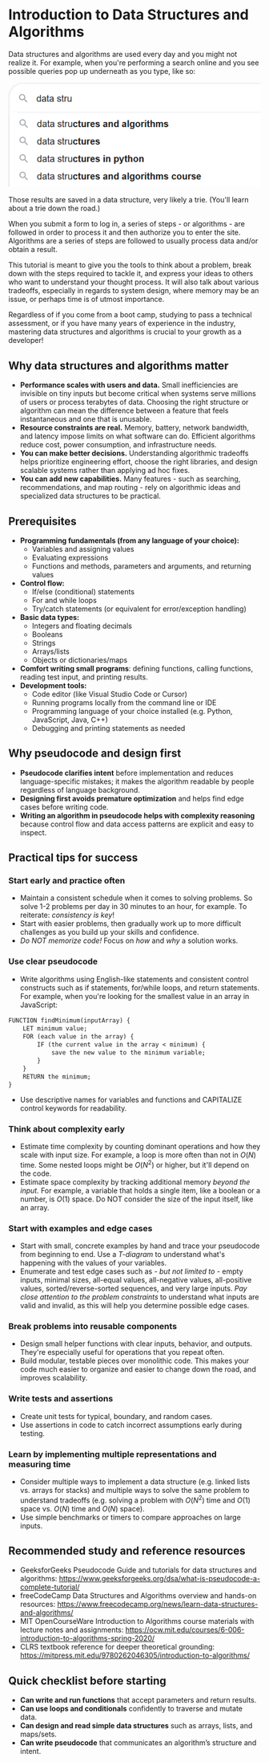 # Introduction to Data Structures and Algorithms

Data structures and algorithms are used every day and you might not realize it.  For example, when you're performing a search online and you see possible queries pop up underneath as you type, like so:

![Image of a search typed mid-way with various possible results underneath](search-image.png)

Those results are saved in a data structure, very likely a trie.  (You'll learn about a trie down the road.)

When you submit a form to log in, a series of steps - or algorithms - are followed in order to process it and then authorize you to enter the site.  Algorithms are a series of steps are followed to usually process data and/or obtain a result.

This tutorial is meant to give you the tools to think about a problem, break down with the steps required to tackle it, and express your ideas to others who want to understand your thought process.  It will also talk about various tradeoffs, especially in regards to system design, where memory may be an issue, or perhaps time is of utmost importance.

Regardless of if you come from a boot camp, studying to pass a technical assessment, or if you have many years of experience in the industry, mastering data structures and algorithms is crucial to your growth as a developer!

## Why data structures and algorithms matter
- **Performance scales with users and data.**  Small inefficiencies are invisible on tiny inputs but become critical when systems serve millions of users or process terabytes of data.  Choosing the right structure or algorithm can mean the difference between a feature that feels instantaneous and one that is unusable.  
- **Resource constraints are real.**  Memory, battery, network bandwidth, and latency impose limits on what software can do.  Efficient algorithms reduce cost, power consumption, and infrastructure needs.  
- **You can make better decisions.**  Understanding algorithmic tradeoffs helps prioritize engineering effort, choose the right libraries, and design scalable systems rather than applying ad hoc fixes.
- **You can add new capabilities.**  Many features - such as searching, recommendations, and map routing - rely on algorithmic ideas and specialized data structures to be practical.  

## Prerequisites
- **Programming fundamentals (from any language of your choice):**
    - Variables and assigning values
    - Evaluating expressions 
    - Functions and methods, parameters and arguments, and returning values
- **Control flow:**
    - If/else (conditional) statements
    - For and while loops
    - Try/catch statements (or equivalent for error/exception handling)
- **Basic data types:**
    - Integers and floating decimals
    - Booleans
    - Strings
    - Arrays/lists
    - Objects or dictionaries/maps
- **Comfort writing small programs**: defining functions, calling functions, reading test input, and printing results.  
- **Development tools:**
    - Code editor (like Visual Studio Code or Cursor)
    - Running programs locally from the command line or IDE
    - Programming language of your choice installed (e.g. Python, JavaScript, Java, C++) 
    - Debugging and printing statements as needed

## Why pseudocode and design first
- **Pseudocode clarifies intent** before implementation and reduces language-specific mistakes; it makes the algorithm readable by people regardless of language background.  
- **Designing first avoids premature optimization** and helps find edge cases before writing code.  
- **Writing an algorithm in pseudocode helps with complexity reasoning** because control flow and data access patterns are explicit and easy to inspect.

## Practical tips for success
### Start early and practice often
- Maintain a consistent schedule when it comes to solving problems.  So solve 1-2 problems per day in 30 minutes to an hour, for example.  To reiterate: *consistency is key*!
- Start with easier problems, then gradually work up to more difficult challenges as you build up your skills and confidence.
- *Do NOT memorize code!*  Focus on *how* and *why* a solution works.

### Use clear pseudocode
- Write algorithms using English-like statements and consistent control constructs such as if statements, for/while loops, and return statements.  For example, when you're looking for the smallest value in an array in JavaScript:
```
FUNCTION findMinimum(inputArray) {
    LET minimum value;
    FOR (each value in the array) {
        IF (the current value in the array < minimum) {
            save the new value to the minimum variable;
        }
    }
    RETURN the minimum;
}
```
- Use descriptive names for variables and functions and CAPITALIZE control keywords for readability.

### Think about complexity early
- Estimate time complexity by counting dominant operations and how they scale with input size.  For example, a loop is more often than not in $O(N)$ time.  Some nested loops might be $O(N^2)$ or higher, but it'll depend on the code.
- Estimate space complexity by tracking additional memory *beyond the input.*  For example, a variable that holds a single item, like a boolean or a number, is $O(1)$ space.  Do NOT consider the size of the input itself, like an array.

### Start with examples and edge cases
- Start with small, concrete examples by hand and trace your pseudocode from beginning to end.  Use a *T-diagram* to understand what's happening with the values of your variables. 
- Enumerate and test edge cases such as - *but not limited to* - empty inputs, minimal sizes, all-equal values, all-negative values, all-positive values, sorted/reverse-sorted sequences, and very large inputs.  *Pay close attention to the problem constraints* to understand what inputs are valid and invalid, as this will help you determine possible edge cases.

### Break problems into reusable components
- Design small helper functions with clear inputs, behavior, and outputs.  They're especially useful for operations that you repeat often.
- Build modular, testable pieces over monolithic code.  This makes your code much easier to organize and easier to change down the road, and improves scalability.

### Write tests and assertions
- Create unit tests for typical, boundary, and random cases.  
- Use assertions in code to catch incorrect assumptions early during testing.

### Learn by implementing multiple representations and measuring time
- Consider multiple ways to implement a data structure (e.g. linked lists vs. arrays for stacks) and multiple ways to solve the same problem to understand tradeoffs (e.g. solving a problem with $O(N^2)$ time and $O(1)$ space vs. $O(N)$ time and $O(N)$ space).
- Use simple benchmarks or timers to compare approaches on large inputs.

## Recommended study and reference resources
- GeeksforGeeks Pseudocode Guide and tutorials for data structures and algorithms: https://www.geeksforgeeks.org/dsa/what-is-pseudocode-a-complete-tutorial/  
- freeCodeCamp Data Structures and Algorithms overview and hands-on resources: https://www.freecodecamp.org/news/learn-data-structures-and-algorithms/  
- MIT OpenCourseWare Introduction to Algorithms course materials with lecture notes and assignments: https://ocw.mit.edu/courses/6-006-introduction-to-algorithms-spring-2020/
- CLRS textbook reference for deeper theoretical grounding: https://mitpress.mit.edu/9780262046305/introduction-to-algorithms/  

## Quick checklist before starting
- **Can write and run functions** that accept parameters and return results.  
- **Can use loops and conditionals** confidently to traverse and mutate data.  
- **Can design and read simple data structures** such as arrays, lists, and maps/sets.  
- **Can write pseudocode** that communicates an algorithm’s structure and intent.